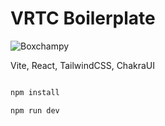 # VRTC Boilerplate

![Boxchampy](https://user-images.githubusercontent.com/89334184/234145901-9257340c-0409-4869-821b-e3624570ba67.png)

Vite, React, TailwindCSS, ChakraUI

```javascript

npm install

npm run dev

```

